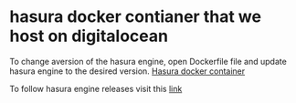 # hasura docker contianer that we host on digitalocean

To change aversion of the hasura engine, open Dockerfile file and update hasura engine to the desired version.
[Hasura docker container](https://hub.docker.com/r/hasura/graphql-engine)

To follow hasura engine releases visit this [link](https://github.com/hasura/graphql-engine/releases)
